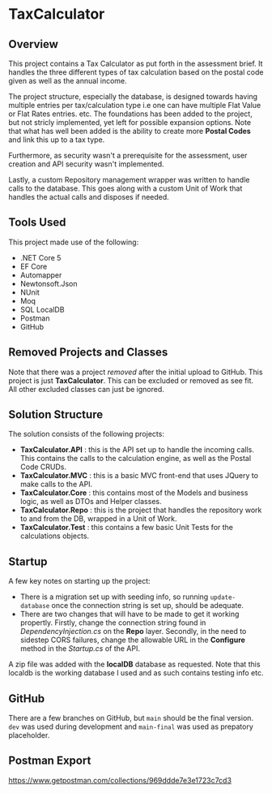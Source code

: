 # TaxCalculator
## Overview
This project contains a Tax Calculator as put forth in the assessment brief. It handles the three different types of tax calculation based on the postal code given as well as the annual income.

The project structure, especially the database, is designed towards having multiple entries per tax/calculation type i.e one can have multiple Flat Value or Flat Rates entries. etc. The foundations has been added to the project, but not stricly implemented, yet left for possible expansion options. Note that what has well been added is the ability to create more **Postal Codes** and link this up to a tax type. 

Furthermore, as security wasn't a prerequisite for the assessment, user creation and API security wasn't implemented. 

Lastly, a custom Repository management wrapper was written to handle calls to the database. This goes along with a custom Unit of Work that handles the actual calls and disposes
if needed.

## Tools Used
This project made use of the following:
- .NET Core 5
- EF Core
- Automapper
- Newtonsoft.Json
- NUnit
- Moq
- SQL LocalDB
- Postman
- GitHub

## Removed Projects and Classes
Note that there was a project *removed* after the initial upload to GitHub. This project is just **TaxCalculator**. This can be excluded or removed as see fit. All other excluded classes can just be ignored.

## Solution Structure
The solution consists of the following projects:
- **TaxCalculator.API** : this is the API set up to handle the incoming calls. This contains the calls to the calculation engine, as well as the Postal Code CRUDs.
- **TaxCalculator.MVC** : this is a basic MVC front-end that uses JQuery to make calls to the API.
- **TaxCalculator.Core** : this contains most of the Models and business logic, as well as DTOs and Helper classes.
- **TaxCalculator.Repo** : this is the project that handles the repository work to and from the DB, wrapped in a Unit of Work.
- **TaxCalculator.Test** : this contains a few basic Unit Tests for the calculations objects.

## Startup
A few key notes on starting up the project:
- There is a migration set up with seeding info, so running `update-database` once the connection string is set up, should be adequate.
- There are two changes that will have to be made to get it working propertly. Firstly, change the connection string found in *DependencyInjection.cs* on the **Repo** layer.
Secondly, in the need to sidestep CORS failures, change the allowable URL in the **Configure** method in the *Startup.cs* of the API.

A zip file was added with the **localDB** database as requested. Note that this localdb is the working database I used and as such contains testing info etc.

## GitHub
There are a few branches on GitHub, but `main` should be the final version. `dev` was used during development and `main-final` was used as prepatory placeholder.

## Postman Export

https://www.getpostman.com/collections/969ddde7e3e1723c7cd3



